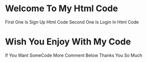# Welcome To My Html Code
First One Is Sign Up Html Code
Second One Is Login In Html Code

# Wish You Enjoy With My Code
If You Want SomeCode More Comment Below 
Thanks You So Much
